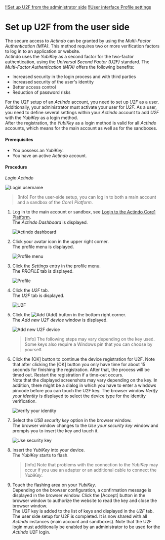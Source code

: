 [!!Set up U2F from the administrator side](../AdministratingCore1/03_AdminSetupActindo.md)
[!!User interface Profile settings](../UserInterface/01d_U2F.md)

# Set up U2F from the user side

The secure access to *Actindo* can be granted by using the *Multi-Factor Authentication (MFA)*. This method requires two or more verification factors to log in to an application or website.    
Actindo uses the *YubiKey* as a second factor for the two-factor authentication, using the *Universal Second Factor (U2F)* standard.
The *Multi-Factor Authentication (MFA)* offers the following benefits:
- Increased security in the login process and with third parties
- Increased security of the user's identity
- Better access control
- Reduction of password risks

For the U2F setup of an *Actindo* account, you need to set up *U2F* as a user. Additionally, your administrator must activate your user for *U2F*. As a user, you need to define several settings within your *Actindo* account to add *U2F* with the *YubiKey* as a login method.    
After the registration, the *YubiKey* as a login method is valid for all *Actindo* accounts, which means for the main account as well as for the sandboxes.

#### Prerequisites

- You possess an *YubiKey*.
- You have an active *Actindo* account.

#### Procedure

*Login Actindo*

![Login username](../../Assets/Screenshots/Core1Platform/UsingCore1/LoginUserName.png "[Login username]")

> [Info] For the user-side setup, you can log in to both a main account and a sandbox of the *Core1 Platform*.

1. Log in to the main account or sandbox, see [Login to the Actindo Core1 Platform](./01_Login.md#login-to-the-actindo-core1-platform).   
    The *Actindo Dashboard* is displayed.

    ![Actindo dashboard](../../Assets/Screenshots/Core1Platform/Core1.png "[Actindo dashboard]")

2. Click your avatar icon in the upper right corner.   
    The profile menu is displayed.

    ![Profile menu](../../Assets/Screenshots/Core1Platform/UsingCore1/ProfileMenu.png "[Profile menu]")

3. Click the *Settings* entry in the profile menu.   
    The *PROFILE* tab is displayed.

    ![Profile](../../Assets/Screenshots/Core1Platform/ProfileSettings/Profile/Profile.png "[Profile]")

4. Click the *U2F* tab.   
    The *U2F* tab is displayed.

    ![U2F](../../Assets/Screenshots/Core1Platform/ProfileSettings/U2F/U2F.png "[U2F]")

5. Click the ![Add](../../Assets/Icons/Plus01.png "[Add]") (Add) button in the bottom right corner.   
    The *Add new U2F device* window is displayed.

    ![Add new U2F device](../../Assets/Screenshots/Core1Platform/ProfileSettings/U2F/AddNewU2FDevice.png "[Add new U2F device]")

    > [Info] The following steps may vary depending on the key used. Some keys also require a Windows pin that you can choose by yourself.


6. Click the [OK] button to continue the device registration for U2F. Note that after clicking the [OK] button you only have time for about 15 seconds for finishing the registration. After that, the process will be timed out. Restart the registration if a time-out occurs.   
    Note that the displayed screenshots may vary depending on the key. In addition, there might be a dialog in which you have to enter a windows pincode before you can touch the U2F key.
    The browser window *Verify your identity* is displayed to select the device type for the identity verification.

    ![Verify your identity](../../Assets/Screenshots/Core1Platform/ProfileSettings/U2F/VerifyIdentity.png "[Verify your identity]")


8. Select the *USB security key* option in the browser window.   
    The browser window changes to the *Use your security key* window and prompts you to insert the key and touch it.

    ![Use security key](../../Assets/Screenshots/Core1Platform/ProfileSettings/U2F/UseSecurityKey.png "[Use security key]")

9. Insert the *YubiKey* into your device.   
    The *YubiKey* starts to flash.

    > [Info] Note that problems with the connection to the *YubiKey* may occur if you use an adapter or an additional cable to connect the *YubiKey*.

8. Touch the flashing area on your *YubiKey*.    
    Depending on the browser configuration, a confirmation message is displayed in the browser window. Click the [Accept] button in the browser window to authorize the website to read the key and close the browser window.    
    The U2F key is added to the list of keys and displayed in the *U2F* tab.  The user side setup for U2F is completed. It is now shared with all *Actindo* instances (main account and sandboxes).
    Note that the U2F login must additionally be enabled by an administrator to be used for the *Actindo* U2F login.
